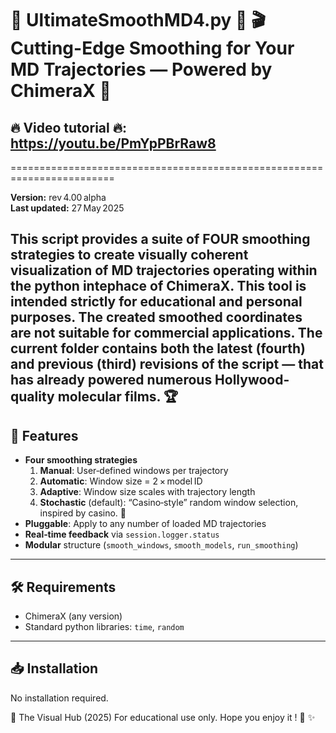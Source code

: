 👑 UltimateSmoothMD4.py 👑 
🎬 Cutting-Edge Smoothing for Your MD Trajectories — Powered by ChimeraX 🐍
========================================================================
## 🔥 Video tutorial 🔥: https://youtu.be/PmYpPBrRaw8
========================================================================

**Version:** rev 4.00 alpha  
**Last updated:** 27 May 2025  

This script provides a suite of **FOUR** smoothing strategies to create visually coherent visualization of MD trajectories operating within the python intephace of **ChimeraX**. This tool is intended strictly for educational and personal purposes. The created smoothed coordinates are not suitable for commercial applications.
The current folder contains both the latest (fourth) and previous (third) revisions of the script — that has already powered numerous Hollywood-quality molecular films. 🏆
---

## 🚀 Features

- **Four smoothing strategies**  
  1. **Manual**: User‑defined windows per trajectory  
  2. **Automatic**: Window size = 2 × model ID  
  3. **Adaptive**: Window size scales with trajectory length  
  4. **Stochastic** (default): “Casino‑style” random window selection, inspired by casino. 🎲
- **Pluggable**: Apply to any number of loaded MD trajectories  
- **Real‑time feedback** via `session.logger.status`  
- **Modular** structure (`smooth_windows`, `smooth_models`, `run_smoothing`)  

---

## 🛠️ Requirements

- ChimeraX (any version)
- Standard python libraries: `time`, `random`

---

## 📥 Installation

No installation required.


👤 The Visual Hub (2025)
For educational use only.
Hope you enjoy it ! 🧡 ✨
